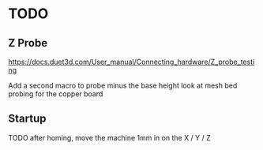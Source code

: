 # TODO

## Z Probe

https://docs.duet3d.com/User_manual/Connecting_hardware/Z_probe_testing

Add a second macro to probe minus the base height
look at mesh bed probing for the copper board

## Startup

TODO
after homing, move the machine 1mm in on the X / Y / Z

